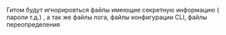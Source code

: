 Гитом будут игнорировться файлы имеющие секретную информацию ( пароли т.д.) , а так же файлы лога, файлы конфигурации CLI, файлы переопределения
